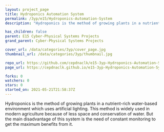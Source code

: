 ```yaml
---
layout: project_page
title: Hydroponics Automation System
permalink: /3yp/e15/Hydroponics-Automation-System
description: "Hydroponics is the method of growing plants in a nutrient-rich water-based environment which uses artificial lighting. This method is widely used in modern agriculture because of less space and conservation of water. But the main disadvantage of this system is the need of constant monitoring to get the maximum benefits from it."

has_children: false
parent: E15 Cyber-Physical Systems Projects
grand_parent: Cyber-Physical Systems Projects

cover_url: /data/categories/3yp/cover_page.jpg
thumbnail_url: /data/categories/3yp/thumbnail.jpg

repo_url: https://github.com/cepdnaclk/e15-3yp-Hydroponics-Automation-System
page_url: https://cepdnaclk.github.io/e15-3yp-Hydroponics-Automation-System

forks: 0
watchers: 0
stars: 0
started_on: 2021-05-21T21:58:37Z
---
```

Hydroponics is the method of growing plants in a nutrient-rich water-based environment which uses artificial lighting. This method is widely used in modern agriculture because of less space and conservation of water. But the main disadvantage of this system is the need of constant monitoring to get the maximum benefits from it.

